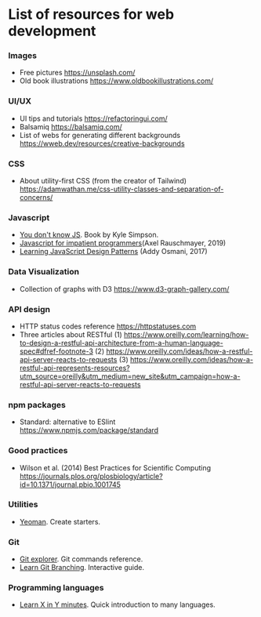# List of resources for web development

### Images
- Free pictures
https://unsplash.com/
- Old book illustrations
https://www.oldbookillustrations.com/


### UI/UX
- UI tips and tutorials
https://refactoringui.com/
- Balsamiq
https://balsamiq.com/
- List of webs for generating different backgrounds
https://wweb.dev/resources/creative-backgrounds

### CSS 
- About utility-first CSS (from the creator of Tailwind)
https://adamwathan.me/css-utility-classes-and-separation-of-concerns/

### Javascript
- [You don't know JS](https://github.com/getify/You-Dont-Know-JS). Book by Kyle Simpson.
- [Javascript for impatient programmers](https://exploringjs.com/impatient-js/toc.html)(Axel Rauschmayer, 2019)
- [Learning JavaScript Design Patterns](https://addyosmani.com/resources/essentialjsdesignpatterns/book/) (Addy Osmani, 2017)

### Data Visualization
- Collection of graphs with D3
https://www.d3-graph-gallery.com/

### API design
- HTTP status codes reference
https://httpstatuses.com
- Three articles about RESTful
(1) https://www.oreilly.com/learning/how-to-design-a-restful-api-architecture-from-a-human-language-spec#dfref-footnote-3
(2) https://www.oreilly.com/ideas/how-a-restful-api-server-reacts-to-requests
(3) https://www.oreilly.com/ideas/how-a-restful-api-represents-resources?utm_source=oreilly&utm_medium=new_site&utm_campaign=how-a-restful-api-server-reacts-to-requests

### npm packages
- Standard: alternative to ESlint
https://www.npmjs.com/package/standard

### Good practices
- Wilson et al. (2014) Best Practices for Scientific Computing
https://journals.plos.org/plosbiology/article?id=10.1371/journal.pbio.1001745

### Utilities
- [Yeoman](https://yeoman.io). Create starters.

### Git 
- [Git explorer](https://gitexplorer.com/). Git commands reference.
- [Learn Git Branching](https://learngitbranching.js.org/). Interactive guide.

### Programming languages
- [Learn X in Y minutes](https://learnxinyminutes.com/). Quick introduction to many languages.
